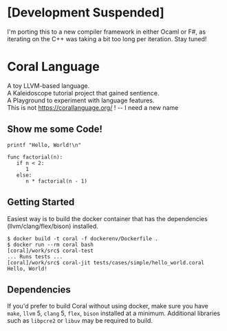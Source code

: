 
# [Development Suspended]

I'm porting this to a new compiler framework in either Ocaml or F#, as iterating on the C++ was taking a bit too long per iteration. Stay tuned!

# Coral Language

A toy LLVM-based language.  
A Kaleidoscope tutorial project that gained sentience.  
A Playground to experiment with language features.  
This is not https://corallanguage.org/ ! -- I need a new name

## Show me some Code!

    printf "Hello, World!\n"

    func factorial(n):
       if n < 2:
          1
       else:
          n * factorial(n - 1)

## Getting Started

Easiest way is to build the docker container that has the dependencies (llvm/clang/flex/bison) installed.

```
$ docker build -t coral -f dockerenv/Dockerfile .
$ docker run --rm coral bash
[coral]/work/src$ coral-test
... Runs tests ...
[coral]/work/src$ coral-jit tests/cases/simple/hello_world.coral
Hello, World!
```

## Dependencies

If you'd prefer to build Coral without using docker, make sure you have `make`, `llvm` 5, `clang` 5, `flex`, `bison` installed at a minimum. Additional libraries such as `libpcre2` or `libuv` may be required to build.
